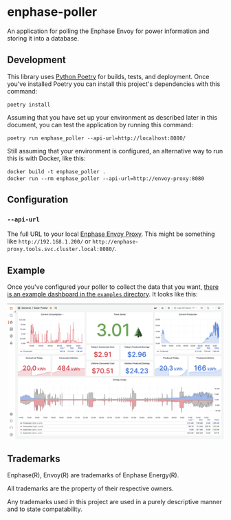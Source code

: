 # enphase-poller
An application for polling the Enphase Envoy for power information and storing it into a database.

## Development

This library uses [Python Poetry](https://python-poetry.org/) for builds, tests, and deployment. Once you've installed Poetry you can install this project's dependencies with this command:

```
poetry install
```

Assuming that you have set up your environment as described later in this document, you can test the application by running this command:

```
poetry run enphase_poller --api-url=http://localhost:8080/
```

Still assuming that your environment is configured, an alternative way to run this is with Docker, like this:

```
docker build -t enphase_poller .
docker run --rm enphase_poller --api-url=http://envoy-proxy:8080
```

## Configuration

### `--api-url`

The full URL to your local [Enphase Envoy Proxy](https://github.com/paullockaby/enphase-proxy). This might be something like `http://192.168.1.200/` or `http://enphase-proxy.tools.svc.cluster.local:8080/`.

## Example

Once you've configured your poller to collect the data that you want, [there is an example dashboard in the `examples` directory](https://github.com/paullockaby/enphase-poller/blob/main/examples/basic-grafana-dashboard.png?raw=true). It looks like this:

![Example Grafana Dashboard for Enphase Poller](https://github.com/paullockaby/enphase-poller/blob/main/examples/basic-grafana-dashboard.png?raw=true)

## Trademarks

Enphase(R), Envoy(R) are trademarks of Enphase Energy(R).

All trademarks are the property of their respective owners.

Any trademarks used in this project are used in a purely descriptive manner and to state compatability.
